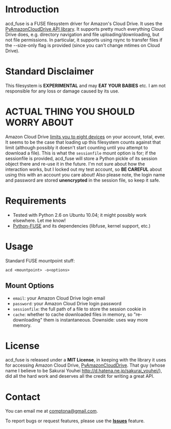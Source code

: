 Introduction
============
acd_fuse is a FUSE filesystem driver for Amazon's Cloud Drive. It uses the [PyAmazonCloudDrive API library](http://code.google.com/p/pyamazonclouddrive/). It supports pretty much everything Cloud Drive does, e.g. directory navigation and file uploading/downloading, but not file permissions. In particular, it supports using rsync to transfer files if the --size-only flag is provided (since you can't change mtimes on Cloud Drive).

Standard Disclaimer
===================
This filesystem is **EXPERIMENTAL** and may **EAT YOUR BABIES** etc. I am not responsible for any loss or damage caused by its use.

ACTUAL THING YOU SHOULD WORRY ABOUT
===================================
Amazon Cloud Drive [limits you to eight devices](http://www.amazon.com/gp/help/customer/display.html/ref=hp_200143320_dlimits?nodeId=200656220#devicelimit) on your account, total, ever. It seems to be the case that loading up this filesystem counts against that limit (although possibly it doesn't start counting until you attempt to download a file). This is what the `sessionfile` mount option is for; if the sessionfile is provided, acd_fuse will store a Python pickle of its session object there and re-use it in the future. I'm not sure about how the interaction works, but I locked out my test account, so **BE CAREFUL** about using this with an account you care about! Also please note, the login name and password are stored **unencrypted** in the session file, so keep it safe.

Requirements
============
- Tested with Python 2.6 on Ubuntu 10.04; it might possibly work elsewhere. Let me know!
- [Python-FUSE](http://sourceforge.net/apps/mediawiki/fuse/index.php?title=FUSE_Python_tutorial) and its dependencies (libfuse, kernel support, etc.)

Usage
=====
Standard FUSE mountpoint stuff:

    acd <mountpoint> -o<options>

Mount Options
-------------
- `email`: your Amazon Cloud Drive login email
- `password`: your Amazon Cloud Drive login password
- `sessionfile`: the full path of a file to store the session cookie in
- `cache`: whether to cache downloaded files in memory, so "re-downloading" them is instantaneous. Downside: uses way more memory.

License
=======
acd_fuse is released under a **MIT License**, in keeping with the library it uses for accessing Amazon Cloud Drive, [PyAmazonCloudDrive](http://code.google.com/p/pyamazonclouddrive/). That guy (whose name I believe to be Sakurai Youhei <http://d.hatena.ne.jp/sakurai_youhei/>), did all the hard work and deserves all the credit for writing a great API.

Contact
=======
You can email me at comptona@gmail.com.

To report bugs or request features, please use the **[Issues](https://github.com/handyman5/acd_fuse/issues)** feature.